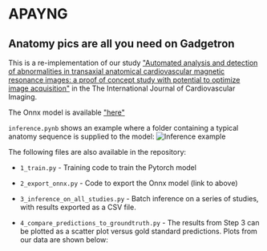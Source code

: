 # APAYNG
## Anatomy pics are all you need on Gadgetron

This is a re-implementation of our study ["Automated analysis and detection of abnormalities in transaxial anatomical cardiovascular magnetic resonance images: a proof of concept study with potential to optimize image acquisition"](https://link.springer.com/article/10.1007/s10554-020-02050-w) in the The International Journal of Cardiovascular Imaging.

The Onnx model is available ["here"](https://james.dev/apayng_80_0.80656.pt.onnx)

`inference.pynb` shows an example where a folder containing a typical anatomy sequence is supplied to the model:
![Inference example](https://james.dev/apayn_example.png)

The following files are also available in the repository:

* `1_train.py` - Training code to train the Pytorch model

* `2_export_onnx.py` - Code to export the Onnx model (link to above)

* `3_inference_on_all_studies.py` - Batch inference on a series of studies, with results exported as a CSV file.

* `4_compare_predictions_to_groundtruth.py` - The results from Step 3 can be plotted as a scatter plot versus gold standard predictions. Plots from our data are shown below:
